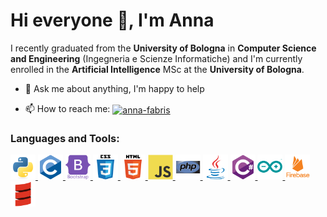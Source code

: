 <h1>Hi everyone 👋, I'm Anna</h1>

I recently graduated from the  **University of Bologna**  in  **Computer Science and Engineering**  (Ingegneria e Scienze Informatiche) and I'm currently enrolled in the  **Artificial Intelligence**  MSc at the  **University of Bologna**.

<!--
- 🔭 I’m currently working on [anonymization tools](https://github.com/Lostefra/DocxAnonymizer-core)

- 🌱 I’m currently learning **Reinforcement Learning**

- ⚡ Fun fact: I swim since I was 5 y/o but I'm good only at backstroke
- 👨‍💻 All of my projects are available on my [Github](https://github.com/annafabris)
- 📄 Know about my experiences: [CV / Résumé](https://docs.google.com/document/d/1zkIMZMSIkRN_5s7iQmImOThlqtYkrWm2UD7cc4OlB5U/edit?usp=sharing)
-->

- 💬 Ask me about anything, I'm happy to help

- 📫 How to reach me: <a href="https://linkedin.com/in/anna-fabris" target="blank"><img align="center" src="https://cdn.jsdelivr.net/npm/simple-icons@3.0.1/icons/linkedin.svg" alt="anna-fabris" height="30" width="40" /></a>

<h3 align="left">Languages and Tools:</h3>
<p align="left"> 
<a href="https://www.python.org" target="_blank"> <img src="https://raw.githubusercontent.com/devicons/devicon/master/icons/python/python-original.svg" alt="python" width="40" height="40"/> </a> 
<a href="https://www.cprogramming.com/" target="_blank"> <img src="https://raw.githubusercontent.com/devicons/devicon/master/icons/c/c-original.svg" alt="c" width="40" height="40"/> </a> 
<a href="https://getbootstrap.com" target="_blank"> <img src="https://raw.githubusercontent.com/devicons/devicon/master/icons/bootstrap/bootstrap-plain-wordmark.svg" alt="bootstrap" width="40" height="40"/> </a> 
<a href="https://www.w3schools.com/css/" target="_blank"> <img src="https://raw.githubusercontent.com/devicons/devicon/master/icons/css3/css3-original-wordmark.svg" alt="css3" width="40" height="40"/> </a>
<a href="https://www.w3.org/html/" target="_blank"> <img src="https://raw.githubusercontent.com/devicons/devicon/master/icons/html5/html5-original-wordmark.svg" alt="html5" width="40" height="40"/> </a> 
<a href="https://developer.mozilla.org/en-US/docs/Web/JavaScript" target="_blank"> <img src="https://raw.githubusercontent.com/devicons/devicon/master/icons/javascript/javascript-original.svg" alt="javascript" width="40" height="40"/> </a> 
<a href="https://www.php.net" target="_blank"> <img src="https://raw.githubusercontent.com/devicons/devicon/master/icons/php/php-original.svg" alt="php" width="40" height="40"/> </a> 
<a href="https://www.java.com" target="_blank"> <img src="https://raw.githubusercontent.com/devicons/devicon/master/icons/java/java-original.svg" alt="java" width="40" height="40"/> </a> <a href="https://docs.microsoft.com/en-gb/dotnet/csharp/" target="_blank"> <img src="https://raw.githubusercontent.com/devicons/devicon/master/icons/csharp/csharp-original.svg" alt="java" width="40" height="40"/> </a> <a href="https://www.arduino.cc/" target="_blank"> <img src="https://raw.githubusercontent.com/devicons/devicon/master/icons/arduino/arduino-original.svg" alt="java" width="40" height="40"/> </a> 
<a href="https://firebase.google.com/" target="_blank"> <img src="https://raw.githubusercontent.com/devicons/devicon/master/icons/firebase/firebase-plain-wordmark.svg" alt="java" width="40" height="40"/> </a> 
<a href="https://www.scala-lang.org" target="_blank"> <img src="https://raw.githubusercontent.com/devicons/devicon/master/icons/scala/scala-original.svg" alt="scala" width="40" height="40"/>  </p>
